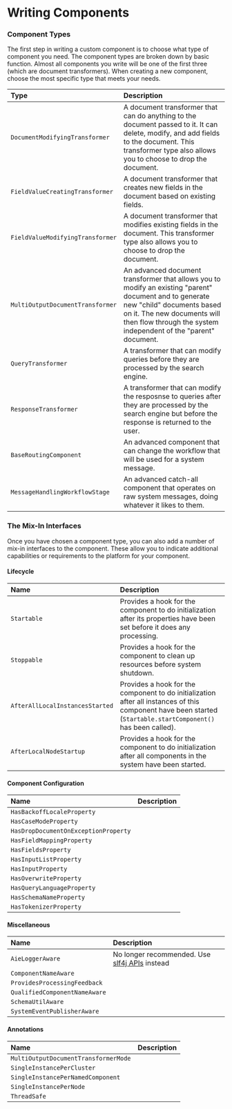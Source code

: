 # Writing Components

### Component Types

The first step in writing a custom component is to choose what type of component you need. The component types are broken down by basic function. Almost all components you write will be one of the first three \(which are document transformers\). When creating a new component, choose the most specific type that meets your needs.

| Type | Description |
| :--- | :--- |
| `DocumentModifyingTransformer` | A document transformer that can do anything to the document passed to it.  It can delete, modify, and add fields to the document.  This transformer type also allows you to choose to drop the document. |
| `FieldValueCreatingTransformer` | A document transformer that creates new fields in the document based on existing fields. |
| `FieldValueModifyingTransformer` | A document transformer that modifies existing fields in the document.  This transformer type also allows you to choose to drop the document. |
| `MultiOutputDocumentTransformer` | An advanced document transformer that allows you to modify an existing "parent" document and to generate new "child" documents based on it.  The new documents will then flow through the system independent of the "parent" document. |
| `QueryTransformer` | A transformer that can modify queries before they are processed by the search engine. |
| `ResponseTransformer` | A transformer that can modify the resposnse to queries after they are processed by the search engine but before the response is returned to the user. |
| `BaseRoutingComponent` | An advanced component that can change the workflow that will be used for a system message. |
| `MessageHandlingWorkflowStage` | An advanced catch-all component that operates on raw system messages, doing whatever it likes to them. |

### The Mix-In Interfaces

Once you have chosen a component type, you can also add a number of mix-in interfaces to the component. These allow you to indicate additional capabilities or requirements to the platform for your component.

#### Lifecycle

| Name | Description |
| :--- | :--- |
| `Startable` | Provides a hook for the component to do initialization after its properties have been set before it does any processing. |
| `Stoppable` | Provides a hook for the component to clean up resources before system shutdown. |
| `AfterAllLocalInstancesStarted` | Provides a hook for the component to do initialization after all instances of this component have been started \(`Startable.startComponent()` has been called\). |
| `AfterLocalNodeStartup` | Provides a hook for the component to do initialization after all components in the system have been started. |

#### Component Configuration

| Name | Description |
| :--- | :--- |
| `HasBackoffLocaleProperty` |  |
| `HasCaseModeProperty` |  |
| `HasDropDocumentOnExceptionProperty` |  |
| `HasFieldMappingProperty` |  |
| `HasFieldsProperty` |  |
| `HasInputListProperty` |  |
| `HasInputProperty` |  |
| `HasOverwriteProperty` |  |
| `HasQueryLanguageProperty` |  |
| `HasSchemaNameProperty` |  |
| `HasTokenizerProperty` |  |

#### Miscellaneous

| Name | Description |
| :--- | :--- |
| `AieLoggerAware` | No longer recommended.  Use [slf4j APIs](https://www.slf4j.org/api/org/slf4j/Logger.html) instead |
| `ComponentNameAware` |  |
| `ProvidesProcessingFeedback` |  |
| `QualifiedComponentNameAware` |  |
| `SchemaUtilAware` |  |
| `SystemEventPublisherAware` |  |

#### Annotations

| Name | Description |
| :--- | :--- |
| `MultiOutputDocumentTransformerMode` |  |
| `SingleInstancePerCluster` |  |
| `SingleInstancePerNamedComponent` |  |
| `SingleInstancePerNode` |  |
| `ThreadSafe` |  |

